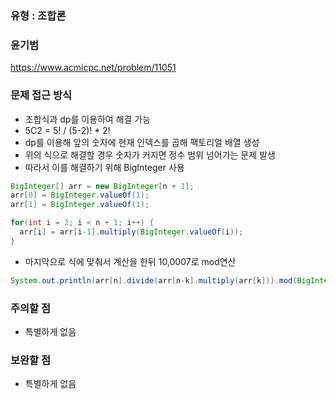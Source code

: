 ### 유형 : 조합론
### 윤기범
https://www.acmicpc.net/problem/11051

### 문제 접근 방식
  - 조합식과 dp를 이용하여 해결 가능
  - 5C2 = 5! / (5-2)! * 2!
  - dp를 이용해 앞의 숫자에 현재 인덱스를 곱해 팩토리얼 배열 생성
  - 위의 식으로 해결할 경우 숫자가 커지면 정수 범위 넘어가는 문제 발생
  - 따라서 이를 해결하기 위해 BigInteger 사용
```Java
BigInteger[] arr = new BigInteger[n + 1];
arr[0] = BigInteger.valueOf(1);
arr[1] = BigInteger.valueOf(1);

for(int i = 2; i < n + 1; i++) {
  arr[i] = arr[i-1].multiply(BigInteger.valueOf(i));
}
```
  - 마지막으로 식에 맞춰서 계산을 한뒤 10,0007로 mod연산
```java
System.out.println(arr[n].divide(arr[n-k].multiply(arr[k])).mod(BigInteger.valueOf(10007)));
```
### 주의할 점
  - 특별하게 없음

### 보완할 점
  - 특별하게 없음

